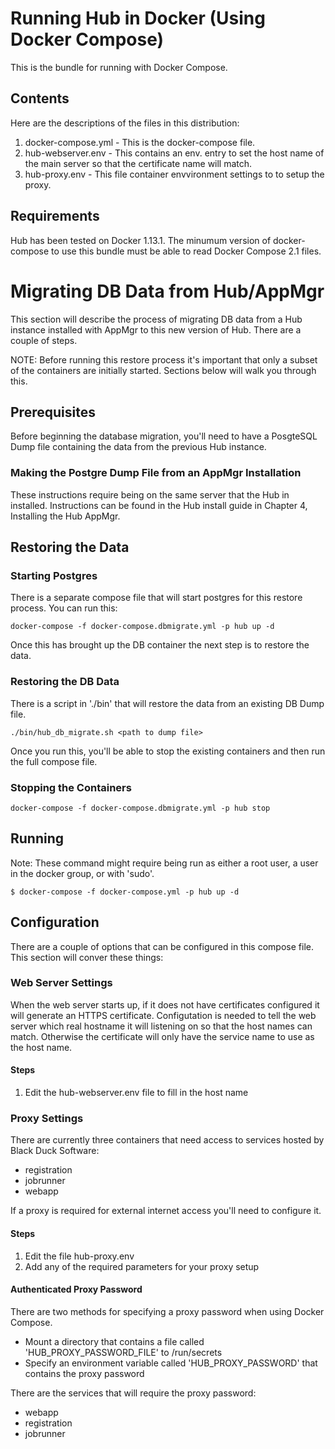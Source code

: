 # Running Hub in Docker (Using Docker Compose)

This is the bundle for running with Docker Compose. 

## Contents

Here are the descriptions of the files in this distribution:

1. docker-compose.yml - This is the docker-compose file. 
2. hub-webserver.env - This contains an env. entry to set the host name of the main server so that the certificate name will match.
3. hub-proxy.env - This file container envvironment settings to to setup the proxy.

## Requirements

Hub has been tested on Docker 1.13.1. The minumum version of docker-compose to use this bundle must be able to read Docker Compose 2.1 files.

# Migrating DB Data from Hub/AppMgr

This section will describe the process of migrating DB data from a Hub instance installed with AppMgr to this new version of Hub. There are a couple of steps.

NOTE: Before running this restore process it's important that only a subset of the containers are initially started. Sections below will walk you through this.

## Prerequisites

Before beginning the database migration, you'll need to have a PosgteSQL Dump file containing the data from the previous Hub instance.

### Making the Postgre Dump File from an AppMgr Installation

These instructions require being on the same server that the Hub in installed.
Instructions can be found in the Hub install guide in Chapter 4, Installing the Hub AppMgr.

## Restoring the Data

### Starting Postgres

There is a separate compose file that will start postgres for this restore process. You can run this:

```
docker-compose -f docker-compose.dbmigrate.yml -p hub up -d 
```

Once this has brought up the DB container the next step is to restore the data.

### Restoring the DB Data

There is a script in './bin' that will restore the data from an existing DB Dump file.

```
./bin/hub_db_migrate.sh <path to dump file>
```

Once you run this, you'll be able to stop the existing containers and then run the full compose file.

### Stopping the Containers

```
docker-compose -f docker-compose.dbmigrate.yml -p hub stop
```

## Running 

Note: These command might require being run as either a root user, a user in the docker group, or with 'sudo'.

```
$ docker-compose -f docker-compose.yml -p hub up -d 
```

## Configuration

There are a couple of options that can be configured in this compose file. This section will conver these things:

### Web Server Settings

When the web server starts up, if it does not have certificates configured it will generate an HTTPS certificate. Configutation is needed to tell the web server which real hostname it will listening on so that the host names can match. Otherwise the certificate will only have the service name to use as the host name.

#### Steps

1. Edit the hub-webserver.env file to fill in the host name

### Proxy Settings

There are currently three containers that need access to services hosted by Black Duck Software:

* registration
* jobrunner
* webapp

If a proxy is required for external internet access you'll need to configure it. 

#### Steps

1. Edit the file hub-proxy.env
2. Add any of the required parameters for your proxy setup

#### Authenticated Proxy Password

There are two methods for specifying a proxy password when using Docker Compose.

* Mount a directory that contains a file called 'HUB_PROXY_PASSWORD_FILE' to /run/secrets 
* Specify an environment variable called 'HUB_PROXY_PASSWORD' that contains the proxy password

There are the services that will require the proxy password:

* webapp
* registration
* jobrunner

